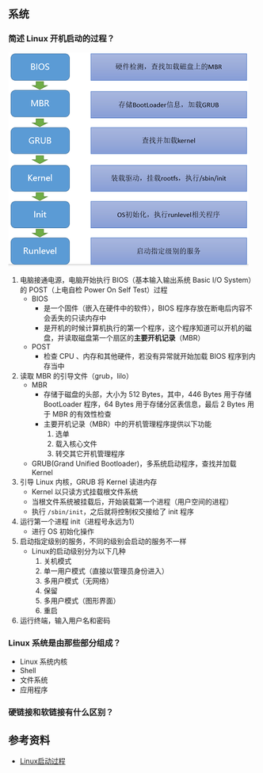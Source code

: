 ## 系统

### 简述 Linux 开机启动的过程？

![Linux 开机启动过程](/img/os/linux-begin.png)

1. 电脑接通电源，电脑开始执行 BIOS（基本输入输出系统 Basic I/O System）的 POST（上电自检 Power On Self Test）过程
    - BIOS
        - 是一个固件（嵌入在硬件中的软件），BIOS 程序存放在断电后内容不会丢失的只读内存中
        - 是开机的时候计算机执行的第一个程序，这个程序知道可以开机的磁盘，并读取磁盘第一个扇区的**主要开机记录**（MBR）
    - POST
        - 检查 CPU 、内存和其他硬件，若没有异常就开始加载 BIOS 程序到内存当中
2. 读取 MBR 的引导文件（grub，lilo）
    - MBR
        - 存储于磁盘的头部，大小为 512 Bytes，其中，446 Bytes 用于存储 BootLoader 程序，64 Bytes 用于存储分区表信息，最后 2 Bytes 用于 MBR 的有效性检查
        - 主要开机记录（MBR）中的开机管理程序提供以下功能
            1. 选单
            2. 载入核心文件
            3. 转交其它开机管理程序
    - GRUB(Grand Unified Bootloader)，多系统启动程序，查找并加载 Kernel
3. 引导 Linux 内核，GRUB 将 Kernel 读进内存
    - Kernel 以只读方式挂载根文件系统
    - 当根文件系统被挂载后，开始装载第一个进程（用户空间的进程）
    - 执行 `/sbin/init`，之后就将控制权交接给了 init 程序
4. 运行第一个进程 init（进程号永远为1）
    - 进行 OS 初始化操作
5. 启动指定级别的服务，不同的级别会启动的服务不一样
    - Linux的启动级别分为以下几种
        1. 关机模式
        2. 单一用户模式（直接以管理员身份进入）
        3. 多用户模式（无网络）
        4. 保留
        5. 多用户模式（图形界面）
        6. 重启
6. 运行终端，输入用户名和密码

### Linux 系统是由那些部分组成？

- Linux 系统内核
- Shell
- 文件系统
- 应用程序

### 硬链接和软链接有什么区别？

## 参考资料

- [Linux启动过程](https://www.cnblogs.com/codecc/p/boot.html)